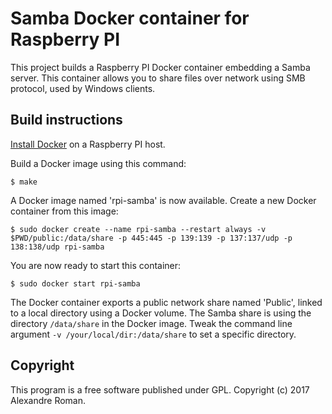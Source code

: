 # Samba Docker container for Raspberry PI

This project builds a Raspberry PI Docker container embedding a Samba server.
This container allows you to share files over network using SMB protocol, used by Windows clients.

## Build instructions

[Install Docker](https://www.raspberrypi.org/blog/docker-comes-to-raspberry-pi) on a Raspberry PI host.

Build a Docker image using this command:

    $ make

A Docker image named 'rpi-samba' is now available.
Create a new Docker container from this image:

    $ sudo docker create --name rpi-samba --restart always -v $PWD/public:/data/share -p 445:445 -p 139:139 -p 137:137/udp -p 138:138/udp rpi-samba

You are now ready to start this container:

    $ sudo docker start rpi-samba

The Docker container exports a public network share named 'Public', linked to a local directory using a Docker volume.
The Samba share is using the directory <code>/data/share</code> in the Docker image.
Tweak the command line argument <code>-v /your/local/dir:/data/share</code> to set a specific directory.

## Copyright

This program is a free software published under GPL.
Copyright (c) 2017 Alexandre Roman.

